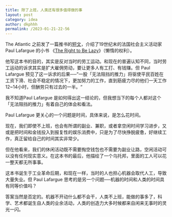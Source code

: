 ```yaml
---
title: 除了上班，人类还有很多值得做的事
layout: post
category: idea
author: dkphhh
permalink: /2023-01-21-22-56
---
```

The Atlantic 之前发了一篇推书的[短文](https://www.theatlantic.com/books/archive/2023/01/right-to-be-lazy-quiet-quitting-work/672698/)，介绍了19世纪末的法国社会主义活动家 Paul Lafargue 的小书 《[The Right to Be Lazy](https://en.wikipedia.org/wiki/The_Right_to_Be_Lazy)》（懒惰的权利）。

他写这本书的目的，其实是反对当时的劳工运动。和现在的普遍认知不同，当时劳工运动的诉求其实是扩大雇佣劳动，要让更多人有工打、有钱赚。但 Paul Lafargue 预见了这一诉求的后果──”一股「无法阻挡的推力」将驱使平民百姓在工资下滑、社会不稳定的情况下，更加努力的工作，直到筋疲力尽的他们一天工作12~14小时，但酬劳只有过去的一半。“

我不知道Paul Lafargue 是如何得出这一结论的，但我想当下的每个人都对这个「无法阻挡的推力」有着自己的体会和看法。

Paul Lafargue 更关心的一个问题是时间，具体来说，是怎么花时间。

现在，我们即使不上班，也会有所谓的副业、兼职，或者拿空闲时间学习进步，又或是把时间和金钱投入到报复性的娱乐消费中，只是为了尽快挣脱疲惫，好继续工作，真正留给自己的时间其实非常少。

但在他看来，我们的休闲活动既不需要掏空钱包也不需要为副业让路，空闲活动可以没有任何现实意义。在这本书的最后，他描绘了一个乌托邦，里面的工人可以花一整天都无所事事。

这本书诞生于工业革命后期，和现在一样，当时的人也担心机器会取代人工，导致大量失业。但 Paul Lafargue 思考的是另一个问题──机器的时间和人类的时间具有同等价值吗？

答案当然是否定的。机器不开动什么都不会干，人类不上班，能做的事多了，科学、艺术都诞生自人类的业余活动，人类的创造力大多时候都来自闲来无事时的灵光一闪。